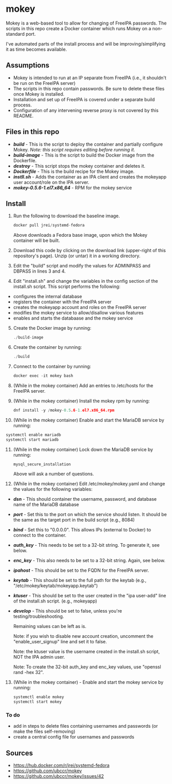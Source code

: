 # mokey

Mokey is a web-based tool to allow for changing of FreeIPA passwords.  The scripts in this repo create a Docker container which runs Mokey on a non-standard port.

I've automated parts of the install process and will be improving/simplifying it as time becomes available.

## Assumptions

* Mokey is intended to run at an IP separate from FreeIPA (i.e., it shouldn't be run on the FreeIPA server)
* The scripts in this repo contain passwords.  Be sure to delete these files once Mokey is installed.
* Installation and set up of FreeIPA is covered under a separate build process.
* Configuration of any intervening reverse proxy is not covered by this README.

## Files in this repo

* ***build*** - This is the script to deploy the container and partially configure Mokey.  *Note: this script requires editing before running it.*
* ***build-image*** - This is the script to build the Docker image from the Dockerfile.
* ***destroy*** - This script stops the mokey container and deletes it.
* ***Dockerfile*** - This is the build recipe for the Mokey image.
* ***instll.sh*** - Adds the container as an IPA client and creates the mokeyapp user account/role on the IPA server.
* ***mokey-0.5.6-1.el7.x86_64*** - RPM for the mokey service

## Install

1) Run the following to download the baseline image.
    ```c
    docker pull jrei/systemd-fedora
    ```
    
    Above downloads a Fedora base image, upon which the Mokey container will be built.

2) Download this code by clicking on the download link (upper-right of this repository's page).  Unzip (or untar) it in a working directory.

3) Edit the "build" script and modify the values for ADMINPASS and DBPASS in lines 3 and 4.

4) Edit "install.sh" and change the variables in the config section of the install.sh script.  This script performs the following:
* configures the internal database
* registers the container with the FreeIPA server
* creates the mokeyapp account and roles on the FreeIPA server
* modifies the mokey service to allow/disallow various features
* enables and starts the databaase and the mokey service

5) Create the Docker image by running:
    ```c
    ./build-image
    ```

6) Create the container by running:
    ```c
    ./build
    ```

7) Connect to the container by running:
    ```c
    docker exec -it mokey bash
    ```

8) (While in the mokey container) Add an entries to /etc/hosts for the FreeIPA server.

9) (While in the mokey container) Install the mokey rpm by running:
   ```c
   dnf install -y /mokey-0.5.6-1.el7.x86_64.rpm
   ```

10) (While in the mokey container) Enable and start the MariaDB service by running:
   ```c
   systemctl enable mariadb
   systemctl start mariadb
   ```

11) (While in the mokey container) Lock down the MariaDB service by running:
    ```c
    mysql_secure_installation
    ```

    Above will ask a number of questions.

12) (While in the mokey container) Edit /etc/mokey/mokey.yaml and change the values for the following variables:
* ***dsn*** - This should container the username, password, and database name of the MariaDB database
* ***port*** - Set this to the port on which the service should listen.  It should be the same as the target port in the build script (e.g., 8084)
* ***bind*** - Set this to "0.0.0.0".  This allows IPs (external to Docker) to connect to the container.
* ***auth_key*** - This needs to be set to a 32-bit string.  To generate it, see below.
* ***enc_key*** - This also needs to be set to a 32-bit string.  Again, see below.
* ***ipahost*** - This should be set to the FQDN for the FreeIPA server.
* ***keytab*** - This should be set to the full path for the keytab (e.g., "/etc/mokey/keytab/mokeyapp.keytab")
* ***ktuser*** - This should be set to the user created in the "ipa user-add" line of the install.sh script. (e.g., mokeyapp)
* ***develop*** - This should be set to false, unless you're testing/troubleshooting.
    
    Remaining values can be left as is.

    Note: if you wish to disable new account creation, uncomment the "enable_user_signup" line and set it to false.

    Note: the ktuser value is the username created in the install.sh script, NOT the IPA admin user.

    Note: To create the 32-bit auth_key and enc_key values, use "openssl rand -hex 32".

13) (While in the mokey container) - Enable and start the mokey service by running:
    ```c
    systemctl enable mokey
    systemctl start mokey
    ```

### To do
* add in steps to delete files containing usernames and passwords (or make the files self-removing)
* create a central config file for usernames and passwords

## Sources

* https://hub.docker.com/r/jrei/systemd-fedora
* https://github.com/ubccr/mokey
* https://github.com/ubccr/mokey/issues/42
